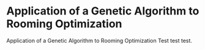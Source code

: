 # Application of a Genetic Algorithm to Rooming Optimization
Application of a Genetic Algorithm to Rooming Optimization
Test test test.
